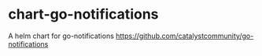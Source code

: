 # chart-go-notifications

A helm chart for go-notifications https://github.com/catalystcommunity/go-notifications
